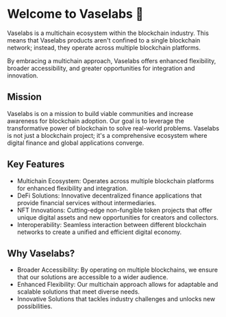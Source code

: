 # Welcome to Vaselabs 👋

Vaselabs is a multichain ecosystem within the blockchain industry. This means that Vaselabs products aren't confined to a single blockchain network; instead, they operate across multiple blockchain platforms.

By embracing a multichain approach, Vaselabs offers enhanced flexibility, broader accessibility, and greater opportunities for integration and innovation. 

## Mission
Vaselabs is on a mission to build viable communities and increase awareness for blockchain adoption. Our goal is to leverage the transformative power of blockchain to solve real-world problems.
Vaselabs is not just a blockchain project; it's a comprehensive ecosystem where digital finance and global applications converge. 

## Key Features

- Multichain Ecosystem: Operates across multiple blockchain platforms for enhanced flexibility and integration.
- DeFi Solutions: Innovative decentralized finance applications that provide financial services without intermediaries.
- NFT Innovations: Cutting-edge non-fungible token projects that offer unique digital assets and new opportunities for creators and collectors.
- Interoperability: Seamless interaction between different blockchain networks to create a unified and efficient digital economy.

## Why Vaselabs?

- Broader Accessibility: By operating on multiple blockchains, we ensure that our solutions are accessible to a wider audience.
- Enhanced Flexibility: Our multichain approach allows for adaptable and scalable solutions that meet diverse needs.
- Innovative Solutions that tackles industry challenges and unlocks new possibilities.
 
<!--

**Here are some ideas to get you started:**

🙋‍♀️ A short introduction - what is your organization all about?
🌈 Contribution guidelines - how can the community get involved?
👩‍💻 Useful resources - where can the community find your docs? Is there anything else the community should know?
🍿 Fun facts - what does your team eat for breakfast?
🧙 Remember, you can do mighty things with the power of [Markdown](https://docs.github.com/github/writing-on-github/getting-started-with-writing-and-formatting-on-github/basic-writing-and-formatting-syntax)
-->
